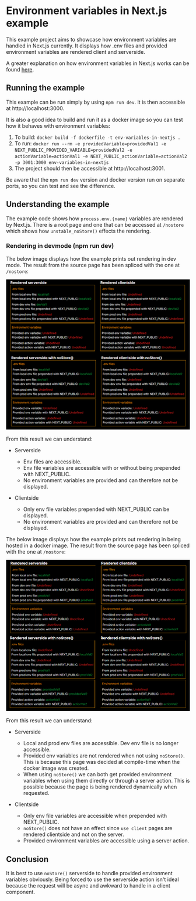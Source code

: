 # Environment variables in Next.js example
This example project aims to showcase how environment variables are handled in Next.js currently. It displays how .env files and provided environment variables are rendered client and serverside.

A greater explanation on how environment variables in Next.js works can be found [here](https://andersmadsen.dev/guides/how-to-use-environment-variables-in-nextjs).

## Running the example
This example can be run simply by using `npm run dev`. It is then accessible at http://localhost:3000.

It is also a good idea to build and run it as a docker image so you can test how it behaves with environment variables:
1. To build: `docker build -f dockerfile -t env-variables-in-nextjs .`
2. To run: `docker run --rm -e providedVariable=providedVal1 -e NEXT_PUBLIC_PROVIDED_VARIABLE=providedVal2 -e actionVariable=actionVal1 -e NEXT_PUBLIC_actionVariable=actionVal2 -p 3001:3000 env-variables-in-nextjs`
3. The project should then be accessible at http://localhost:3001.

Be aware that the `npm run dev` version and docker version run on separate ports, so you can test and see the difference.

## Understanding the example
The example code shows how `process.env.{name}` variables are rendered by Next.js. There is a root page and one that can be accessed at `/nostore` which shows how `unstable_noStore()` effects the rendering.

### Rendering in devmode (npm run dev)
The below image displays how the example prints out rendering in dev mode. The result from the source page has been spliced with the one at `/nostore`:

<img src="images/npm-run-dev-rendering.png">

From this result we can understand:
* Serverside
  * Env files are accessible.
  * Env file variables are accessible with or without being prepended with NEXT_PUBLIC.
  * No environment variables are provided and can therefore not be displayed.

* Clientside
  * Only env file variables prepended with NEXT_PUBLIC can be displayed.
  * No environment variables are provided and can therefore not be displayed.

The below image displays how the example prints out rendering in being hosted in a docker image. The result from the source page has been spliced with the one at `/nostore`:

<img src="images/docker-run.png">

From this result we can understand:
* Serverside
  * Local and prod env files are accessible. Dev env file is no longer accessible.
  * Provided env variables are not rendered when not using `noStore()`. This is because this page was decided at compile-time when the docker image was created.
  * When using `noStore()` we can both get provided environment variables when using them directly or through a server action. This is possible because the page is being rendered dynamically when requested.

* Clientside
  * Only env file variables are accessible when prepended with NEXT_PUBLIC.
  * `noStore()` does not have an effect since `use client` pages are rendered clientside and not on the server.
  * Provided environment variables are accessible using a server action.

## Conclusion
It is best to use `noStore()` serverside to handle provided environment variables obviously. Being forced to use the serverside action isn't ideal because the request will be async and awkward to handle in a client component.
